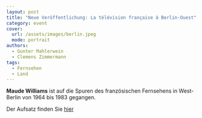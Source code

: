 ```yaml
---
layout: post
title: "Neue Veröffentlichung: La télévision française à Berlin-Ouest"
category: event
cover:
  url: /assets/images/berlin.jpeg
  mode: portrait
authors:
  - Gunter Mahlerwein
  - Clemens Zimmermann
tags:
  - Fernsehen
  - Land
---
```


**Maude Williams** ist auf die Spuren des französischen Fernsehens in West-Berlin von 1964 bis 1983 gegangen.

<!-- more -->

Der Aufsatz finden Sie [hier](https://www.cairn.info/revue-vingt-et-vingt-et-un-revue-d-histoire-2021-4-page-125.htm?modal=share-tap&tap=0ibgwucuzfb44)
